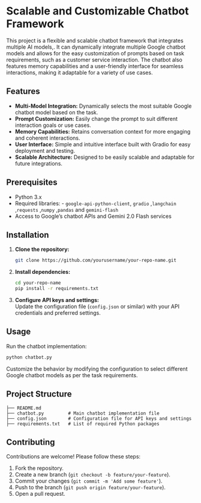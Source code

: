 #  Scalable and Customizable Chatbot Framework

This project is a flexible and scalable chatbot framework that integrates multiple AI models,. It can dynamically integrate multiple Google chatbot models and allows for the easy customization of prompts based on task requirements, such as a customer service interaction. The chatbot also features memory capabilities and a user-friendly interface for seamless interactions, making it adaptable for a variety of use cases.

## Features

- **Multi-Model Integration:** Dynamically selects the most suitable Google chatbot model based on the task.
- **Prompt Customization:** Easily change the prompt to suit different interaction goals or use cases.
- **Memory Capabilities:** Retains conversation context for more engaging and coherent interactions.
- **User Interface:** Simple and intuitive interface built with Gradio for easy deployment and testing.
- **Scalable Architecture:** Designed to be easily scalable and adaptable for future integrations.

## Prerequisites

- Python 3.x
- Required libraries: - `google-api-python-client`, `gradio` ,`langchain` ,`requests` ,`numpy`  ,`pandas` and `gemini-flash`
- Access to Google’s chatbot APIs and Gemini 2.0 Flash services

## Installation

1. **Clone the repository:**
    
    ```bash
    git clone https://github.com/yourusername/your-repo-name.git
    ```
    
2. **Install dependencies:**
    
    ```bash
    cd your-repo-name
    pip install -r requirements.txt
    ```
    
3. **Configure API keys and settings:**  
    Update the configuration file (`config.json` or similar) with your API credentials and preferred settings.

## Usage

Run the chatbot implementation:

```bash
python chatbot.py
```

Customize the behavior by modifying the configuration to select different Google chatbot models as per the task requirements.

## Project Structure

```
├── README.md
├── chatbot.py         # Main chatbot implementation file
├── config.json        # Configuration file for API keys and settings
├── requirements.txt   # List of required Python packages
```

## Contributing

Contributions are welcome! Please follow these steps:

1. Fork the repository.
2. Create a new branch (`git checkout -b feature/your-feature`).
3. Commit your changes (`git commit -m 'Add some feature'`).
4. Push to the branch (`git push origin feature/your-feature`).
5. Open a pull request.


